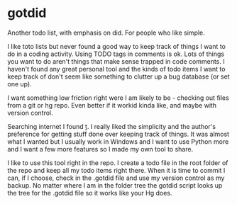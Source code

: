 # gotdid
Another todo list, with emphasis on did. For people who like simple.

I like toto lists but never found a good way to keep track of things I want to do in a coding activity. Using TODO tags in comments is ok. Lots of things you want to do aren't things that make sense trapped in code comments. I haven't found any great personal tool and the kinds of todo items I want to keep track of don't seem like something to clutter up a bug database (or set one up).

I want something low friction right were I am likely to be - checking out files from a git or hg repo. Even better if it workid kinda like, and maybe with version control. 

Searching internet I found [t](stevelosh.com/projects/t). I really liked the simplicity and the author's preference for getting stuff done over keeping track of things. It was almost what I wanted but I usually work in Windows and I want to use Python more and I want a few more features so I made my own tool to share.

I like to use this tool right in the repo. I create a todo file in the root folder of the repo and keep all my todo items right there. When it is time to commit I can, if I choose, check in the .gotdid file and use my version control as my backup. No matter where I am in the folder tree the gotdid script looks up the tree for the .gotdid file so it works like your Hg does. 
